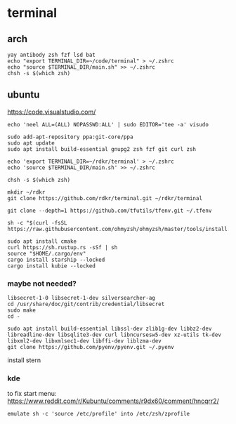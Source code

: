 # terminal

## arch

```
yay antibody zsh fzf lsd bat
echo "export TERMINAL_DIR=~/code/terminal" > ~/.zshrc
echo "source $TERMINAL_DIR/main.sh" >> ~/.zshrc
chsh -s $(which zsh)
```

## ubuntu

https://code.visualstudio.com/

```
echo 'neel ALL=(ALL) NOPASSWD:ALL' | sudo EDITOR='tee -a' visudo

sudo add-apt-repository ppa:git-core/ppa
sudo apt update
sudo apt install build-essential gnupg2 zsh fzf git curl zsh

echo 'export TERMINAL_DIR=~/rdkr/terminal' > ~/.zshrc
echo 'source $TERMINAL_DIR/main.sh' >> ~/.zshrc

chsh -s $(which zsh)

mkdir ~/rdkr
git clone https://github.com/rdkr/terminal.git ~/rdkr/terminal

git clone --depth=1 https://github.com/tfutils/tfenv.git ~/.tfenv

sh -c "$(curl -fsSL https://raw.githubusercontent.com/ohmyzsh/ohmyzsh/master/tools/install.sh)"

sudo apt install cmake
curl https://sh.rustup.rs -sSf | sh
source "$HOME/.cargo/env"
cargo install starship --locked
cargo install kubie --locked
```

### maybe not needed?

```
libsecret-1-0 libsecret-1-dev silversearcher-ag
cd /usr/share/doc/git/contrib/credential/libsecret
sudo make
cd -

```

```
sudo apt install build-essential libssl-dev zlib1g-dev libbz2-dev libreadline-dev libsqlite3-dev curl libncursesw5-dev xz-utils tk-dev libxml2-dev libxmlsec1-dev libffi-dev liblzma-dev
git clone https://github.com/pyenv/pyenv.git ~/.pyenv
```

install stern

### kde

to fix start menu: https://www.reddit.com/r/Kubuntu/comments/r9dx60/comment/hncqrr2/

```
emulate sh -c 'source /etc/profile' into /etc/zsh/zprofile
```
